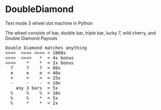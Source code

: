 # DoubleDiamond
Text mode 3 wheel slot machine in Python


The wheel consists of bar, double bar, triple bar, lucky 7, wild cherry, and Double Diamond
Payouts
<pre>Double Diamond matches anything
<><>  <><> <><> = 1000x
<><>  <><>   *  = 4x bonus
<><>    *    *  = 2x bonus
  7     7    7  = 80x
  ≡     ≡    ≡  = 40x
  =     =    =  = 25x
  -     -    -  = 10x
    any 3 bars  = 5x
  %     %    %  = 10x
  %     %    *  = 5x
  %     *    *  = 2x</pre>

